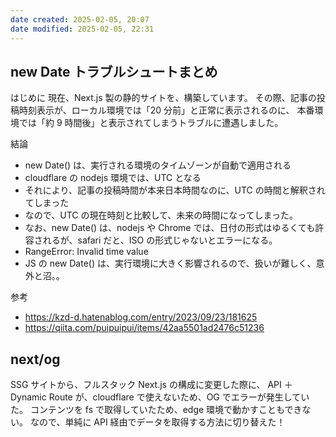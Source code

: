 ```yaml
---
date created: 2025-02-05, 20:07
date modified: 2025-02-05, 22:31
---
```


## new Date トラブルシュートまとめ

はじめに
現在、Next.js 製の静的サイトを、構築しています。
その際、記事の投稿時刻表示が、ローカル環境では「20 分前」と正常に表示されるのに、
本番環境では「約 9 時間後」と表示されてしまうトラブルに遭遇しました。

結論

- new Date() は、実行される環境のタイムゾーンが自動で適用される
- cloudflare の nodejs 環境では、UTC となる
- それにより、記事の投稿時間が本来日本時間なのに、UTC の時間と解釈されてしまった
- なので、UTC の現在時刻と比較して、未来の時間になってしまった。
- なお、new Date() は、nodejs や Chrome では、日付の形式はゆるくても許容されるが、safari だと、ISO の形式じゃないとエラーになる。
- RangeError: Invalid time value
- JS の new Date() は、実行環境に大きく影響されるので、扱いが難しく、意外と沼。。

参考

- https://kzd-d.hatenablog.com/entry/2023/09/23/181625
- https://qiita.com/puipuipui/items/42aa5501ad2476c51236

## next/og

SSG サイトから、フルスタック Next.js の構成に変更した際に、
API ＋ Dynamic Route が、cloudflare で使えないため、OG でエラーが発生していた。
コンテンツを fs で取得していたため、edge 環境で動かすこともできない。
なので、単純に API 経由でデータを取得する方法に切り替えた！
